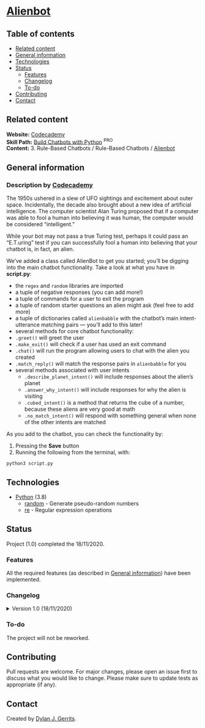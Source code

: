 # [Alienbot](https://www.codecademy.com/paths/build-chatbots-with-python/tracks/rule-based-chatbots/modules/rule-based-chatbots/projects/python-chatbot-alienbot) 

## Table of contents
- [Related content](#related-content)
- [General information](#general-information)
- [Technologies](#technologies)
- [Status](#status)
  - [Features](#features)
  - [Changelog](#changelog)
  - [To-do](#to-do)
 - [Contributing](#contributing)
- [Contact](#contact)

## Related content
**Website:** [Codecademy](https://www.codecademy.com/)  
**Skill Path:** [Build Chatbots with Python](https://www.codecademy.com/learn/paths/build-chatbots-with-python) <sup>PRO</sup>  
**Content:** 3. Rule-Based Chatbots / Rule-Based Chatbots / [Alienbot](https://www.codecademy.com/paths/build-chatbots-with-python/tracks/rule-based-chatbots/modules/rule-based-chatbots/projects/python-chatbot-alienbot)

## General information

### Description by [Codecademy](https://www.codecademy.com/)

The 1950s ushered in a slew of UFO sightings and excitement about outer space. Incidentally, the decade also brought about a new idea of artificial intelligence. The computer scientist Alan Turing proposed that if a computer was able to fool a human into believing it was human, the computer would be considered “intelligent.”

While your bot may not pass a true Turing test, perhaps it could pass an “E.T.uring” test if you can successfully fool a human into believing that your chatbot is, in fact, an alien.

We’ve added a class called AlienBot to get you started; you’ll be digging into the main chatbot functionality. Take a look at what you have in **script.py**:
- the `regex` and `random` libraries are imported
- a tuple of negative responses (you can add more!)
- a tuple of commands for a user to exit the program
- a tuple of random starter questions an alien might ask (feel free to add more)
- a tuple of dictionaries called `alienbabble` with the chatbot’s main intent-utterance matching pairs — you’ll add to this later!
- several methods for core chatbot functionality:
- `.greet()` will greet the user
- `.make_exit()` will check if a user has used an exit command
- `.chat()` will run the program allowing users to chat with the alien you created
- `.match_reply()` will match the response pairs in `alienbabble` for you
- several methods associated with user intents
    - `.describe_planet_intent()` will include responses about the alien’s planet
    - `.answer_why_intent()` will include responses for why the alien is visiting
    - `.cubed_intent()` is a method that returns the cube of a number, because these aliens are very good at math
    - `.no_match_intent()` will respond with something general when none of the other intents are matched

As you add to the chatbot, you can check the functionality by:
1. Pressing the **Save** button
2. Running the following from the terminal, with:
```
python3 script.py
```

## Technologies
- [Python](https://www.python.org/) (3.8)
    - [random](https://github.com/python/cpython/tree/3.9/Lib/random.py) - Generate pseudo-random numbers
    - [re](https://github.com/python/cpython/blob/3.9/Lib/re.py) - Regular expression operations

## Status
Project (1.0) completed the 18/11/2020. 

### Features
All the required features (as described in [General information](#general-information)) have been implemented.

### Changelog
<details markdown="block">
<summary>Version 1.0 (18/11/2020)</summary>

The key and value of the `alienbabble` dictionary have been inverted.  
The values have been modified to refer directly to the methods related to the intent.  
The `alienbabble` dictionary has been renamed `intents`.

</details>

### To-do
The project will not be reworked.

## Contributing
Pull requests are welcome. For major changes, please open an issue first to discuss what you would like to change.
Please make sure to update tests as appropriate (if any).

## Contact
Created by [Dylan J. Gerrits](https://github.com/Dyrits).
